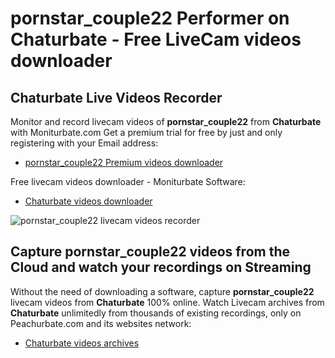 # pornstar_couple22 Performer on Chaturbate - Free LiveCam videos downloader

## Chaturbate Live Videos Recorder

Monitor and record livecam videos of **pornstar_couple22** from **Chaturbate** with Moniturbate.com
Get a premium trial for free by just and only registering with your Email address:
* [pornstar_couple22 Premium videos downloader](https://moniturbate.com/request-demo-licence-key.html)

Free livecam videos downloader - Moniturbate Software:
* [Chaturbate videos downloader](https://moniturbate.com/moniturbate-download-software.html)

![pornstar_couple22 livecam videos recorder](https://peachurnet.com/templates/moniturbate-software.png)


## Capture pornstar_couple22 videos from the Cloud and watch your recordings on Streaming

Without the need of downloading a software, capture **pornstar_couple22** livecam videos from **Chaturbate** 100% online.
Watch Livecam archives from **Chaturbate** unlimitedly from thousands of existing recordings, only on Peachurbate.com and its websites network:
* [Chaturbate videos archives](https://peachurnet.com/)